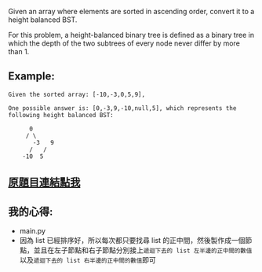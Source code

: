 Given an array where elements are sorted in ascending order, convert it to a height balanced BST.

For this problem, a height-balanced binary tree is defined as a binary tree in which the depth of the two subtrees of every node never differ by more than 1.

## Example:

	Given the sorted array: [-10,-3,0,5,9],

	One possible answer is: [0,-3,9,-10,null,5], which represents the following height balanced BST:

		  0
		 / \
	       -3   9
	      /   /
	    -10  5

## [原題目連結點我](https://leetcode.com/problems/convert-sorted-array-to-binary-search-tree/)

## 我的心得:
* main.py
* 因為 list 已經排序好，所以每次都只要找尋 list 的正中間，然後製作成一個節點，並且在左子節點和右子節點分別接上`遞迴下去的 list 左半邊的正中間的數值`以及`遞迴下去的 list 右半邊的正中間的數值`即可
